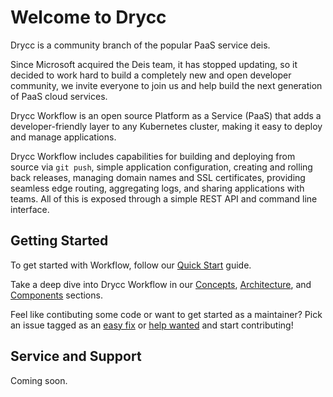 # Welcome to Drycc

Drycc is a community branch of the popular PaaS service deis. 

Since Microsoft acquired the Deis team, it has stopped updating, so it decided to work hard to
build a completely new and open developer community, we invite everyone to join us and help build
the next generation of PaaS cloud services.

Drycc Workflow is an open source Platform as a Service (PaaS) that adds a developer-friendly layer
to any Kubernetes cluster, making it easy to deploy and manage applications.

Drycc Workflow includes capabilities for building and deploying from source via `git push`, simple
application configuration, creating and rolling back releases, managing domain names and SSL
certificates, providing seamless edge routing, aggregating logs, and sharing applications with
teams. All of this is exposed through a simple REST API and command line interface.

## Getting Started

To get started with Workflow, follow our [Quick Start][quickstart] guide.

Take a deep dive into Drycc Workflow in our [Concepts][concepts], [Architecture][arch], and
[Components][components] sections.

Feel like contibuting some code or want to get started as a maintainer? Pick an issue tagged as an
[easy fix][] or [help wanted][] and start contributing!

## Service and Support

Coming soon.


[arch]: understanding-workflow/architecture.md
[concepts]: understanding-workflow/concepts.md
[components]: understanding-workflow/components.md
[easy fix]: https://github.com/pulls?utf8=%E2%9C%93&q=user%3Adrycc+label%3A%22easy+fix%22+is%3Aopen
[help wanted]: https://github.com/pulls?utf8=%E2%9C%93&q=user%3Adrycc+label%3A%22help+wanted%22+is%3Aopen
[quickstart]: quickstart/index.md
